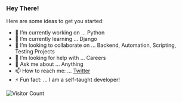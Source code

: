 ### Hey There!


Here are some ideas to get you started:

- 🔭 I’m currently working on ... Python
- 🌱 I’m currently learning ... Django
- 👯 I’m looking to collaborate on ... Backend, Automation, Scripting, Testing Projects
- 🤔 I’m looking for help with ... Careers
- 💬 Ask me about ... Anything
- 📫 How to reach me: ... [Twitter](https://twitter.com/Kushal_Bhatia)
- ⚡ Fun fact: ... I am a self-taught developer!

![Visitor Count](https://profile-counter.glitch.me/{kushalbhatia}/count.svg)
